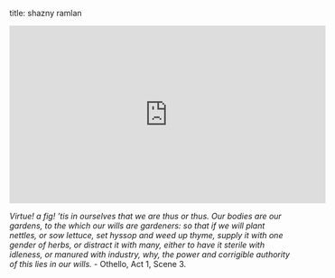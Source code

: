title: shazny ramlan

<iframe width="560" height="315" src="https://youtu.be/UDHvM1Bpmqo" frameborder="0" allow="accelerometer; autoplay; clipboard-write; encrypted-media; gyroscope; picture-in-picture" allowfullscreen></iframe>

*Virtue! a fig! ’tis in ourselves that we are thus or thus. Our bodies are our gardens, to the which our wills are gardeners: so that if we will plant nettles, or sow lettuce, set hyssop and weed up thyme, supply it with one gender of herbs, or distract it with many, either to have it sterile with idleness, or manured with industry, why, the power and corrigible authority of this lies in our wills.* - Othello, Act 1, Scene 3.

